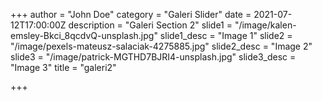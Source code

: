 +++
author = "John Doe"
category = "Galeri Slider"
date = 2021-07-12T17:00:00Z
description = "Galeri Section 2"
slide1 = "/image/kalen-emsley-Bkci_8qcdvQ-unsplash.jpg"
slide1_desc = "Image 1"
slide2 = "/image/pexels-mateusz-salaciak-4275885.jpg"
slide2_desc = "Image 2"
slide3 = "/image/patrick-MGTHD7BJRI4-unsplash.jpg"
slide3_desc = "Image 3"
title = "galeri2"

+++
